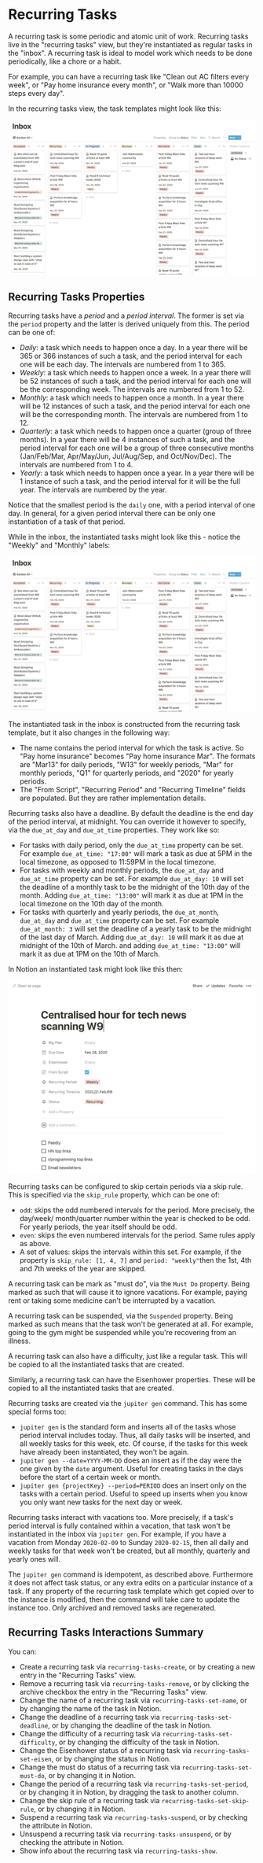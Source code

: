 # Recurring Tasks

A recurring task is some periodic and atomic unit of work. Recurring tasks live in the
"recurring tasks" view, but they're instantiated as regular tasks in the "inbox". A recurring
task is ideal to model work which needs to be done periodically, like a chore or a habit.

For example, you can have a recurring task like "Clean out AC filters every week", or
"Pay home insurance every month", or "Walk more than 10000 steps every day".

In the recurring tasks view, the task templates might look like this:

![Recurring tasks templates](../assets/concepts-inbox-recurring.png)

## Recurring Tasks Properties

Recurring tasks have a _period_ and a _period interval_. The former is set via the `period`
property and the latter is derived uniquely from this. The period can be one of:

* _Daily_: a task which needs to happen once a day. In a year there will be 365 or 366
  instances of such a task, and the period interval for each one will be each day. The
  intervals are numbered from 1 to 365.
* _Weekly_: a task which needs to happen once a week. In a year there will be 52
  instances of such a task, and the period interval for each one will be the corresponding
  week. The intervals are numbered from 1 to 52.
* _Monthly_: a task which needs to happen once a month. In a year there will be 12
  instances of such a task, and the period interval for each one will be the corresponding
  month. The intervals are numbered from 1 to 12.
* _Quarterly_: a task which needs to happen once a quarter (group of three months). In a
  year there will be 4 instances of such a task, and the period interval for each one will
  be a group of three consecutive months (Jan/Feb/Mar, Apr/May/Jun, Jul/Aug/Sep, and Oct/Nov/Dec).
  The intervals are numbered from 1 to 4.
* _Yearly_: a task which needs to happen once a year. In a year there will be 1 instance
  of such a task, and the period interval for it will be the full year. The intervals
  are numbered by the year.

Notice that the smallest period is the `daily` one, with a period interval of one day. In
general, for a given period interval there can be only one instantiation of a task of that
period.

While in the inbox, the instantiated tasks might look like this - notice the "Weekly" and
"Monthly" labels:

![Inbox with recurring tasks](../assets/concepts-inbox-recurring.png)

The instantiated task in the inbox is constructed from the recurring task template, but
it also changes in the following way:

* The name contains the period interval for which the task is active. So "Pay home
  insurance" becomes "Pay home insurance Mar". The formats are "Mar13" for daily periods,
  "W13" for weekly periods, "Mar" for monthly periods, "Q1" for quarterly periods,
  and "2020" for yearly periods.
* The "From Script", "Recurring Period" and "Recurring Timeline" fields are populated. But
  they are rather implementation details.

Recurring tasks also have a deadline. By default the deadline is the end day of the period
interval, at midnight. You can override it however to specify, via the `due_at_day` and
`due_at_time` properties. They work like so:

* For tasks with daily period, only the `due_at_time` property can be set. For example
  `due_at_time: "17:00"` will mark a task as due at 5PM in the local timezone, as opposed
  to 11:59PM in the local timezone.
* For tasks with weekly and monthly periods, the `due_at_day` and `due_at_time` property
  can be set. For example `due_at_day: 10` will set the deadline of a monthly task
  to be the midnight of the 10th day of the month. Adding `due_at_time: "13:00"` will
  mark it as due at 1PM in the local timezone on the 10th day of the month.
* For tasks with quarterly and yearly periods, the `due_at_month`, `due_at_day` and
  `due_at_time` property can be set. For example `due_at_month: 3` will set the deadline
  of a yearly task to be the midnight of the last day of March. Adding `due_at_day: 10`
  will mark it as due at midnight of the 10th of March. and adding `due_at_time: "13:00"`
  will mark it as due at 1PM on the 10th of March.

In Notion an instantiated task might look like this then:

![Instantiated recurring task image](../assets/concepts-instantiated-recurring-task.png)

Recurring tasks can be configured to skip certain periods via a skip rule. This is
specified via the `skip_rule` property, which can be one of:

* `odd`: skips the odd numbered intervals for the period. More precisely, the day/week/
  month/quarter number within the year is checked to be odd. For yearly periods, the year
  itself should be odd.
* `even`: skips the even numbered intervals for the period. Same rules apply as above.
* A set of values: skips the intervals within this set. For example, if the property is
  `skip_rule: [1, 4, 7]` and `period: "weekly"`then the 1st, 4th and 7th weeks of the year
  are skipped.

A recurring task can be mark as "must do", via the `Must Do` property. Being marked
as such that will cause it to ignore vacations. For example, paying rent or taking some medicine
can't be interrupted by a vacation.

A recurring task can be suspended, via the `Suspended` property. Being marked as such means
that the task won't be generated at all. For example, going to the gym might be suspended while
you're recovering from an illness.

A recurring task can also have a difficulty, just like a regular task. This will be copied
to all the instantiated tasks that are created.

Similarly, a recurring task can have the Eisenhower properties. These will be copied to
all the instantiated tasks that are created.

Recurring tasks are created via the `jupiter gen` command. This has some special
forms too:

* `jupiter gen` is the standard form and inserts all of the
  tasks whose period interval includes today. Thus, all daily tasks will be inserted, and
  all weekly tasks for this week, etc. Of course, if the tasks for this week have already
  been instantiated, they won't be again.
* `jupiter gen --date=YYYY-MM-DD` does an insert as if the day
  were the one given by the `date` argument. Useful for creating tasks in the days before
  the start of a certain week or month.
* `jupiter gen {projectKey} --period=PERIOD` does an insert only on the
  tasks with a certain period. Useful to speed up inserts when you know you only want
  new tasks for the next day or week.

Recurring tasks interact with vacations too. More precisely, if a task's period interval
is fully contained within a vacation, that task won't be instantiated in the inbox via
`jupiter gen`. For example, if you have a vacation from Monday `2020-02-09` to
Sunday `2020-02-15`, then all daily and weekly tasks for that week won't be created, but
all monthly, quarterly and yearly ones will.

The `jupiter gen` command is idempotent, as described above. Furthermore it does
not affect task status, or any extra edits on a particular instance of a task. If any property
of the recurring task template which get copied over to the instance is modified, then the command
will take care to update the instance too. Only archived and removed tasks are regenerated.

## Recurring Tasks Interactions Summary

You can:

* Create a recurring task via `recurring-tasks-create`, or by creating a new entry in the "Recurring Tasks" view.
* Remove a recurring task via `recurring-tasks-remove`, or by clicking the archive checkbox the entry in the "Recurring
 Tasks" view.
* Change the name of a recurring task via `recurring-tasks-set-name`, or by changing the name of the task in Notion.
* Change the deadline of a recurring task via `recurring-tasks-set-deadline`, or by changing the deadline of the task
  in Notion.
* Change the difficulty of a recurring task via `recurring-tasks-set-difficulty`, or by changing the difficulty of
  the task in Notion.
* Change the Eisenhower status of a recurring task via `recurring-tasks-set-eisen`, or by changing the status in Notion.
* Change the must do status of a recurring task via `recurring-tasks-set-must-do`, or by changing it in Notion.
* Change the period of a recurring task via `recurring-tasks-set-period`, or by changing it in Notion, by dragging the
  task to another column.
* Change the skip rule of a recurring task via `recurring-tasks-set-skip-rule`, or by changing it in Notion.
* Suspend a recurring task via `recurring-tasks-suspend`, or by checking the attribute in Notion.
* Unsuspend a recurring task via `recurring-tasks-unsuspend`, or by checking the attribute in Notion.
* Show info about the recurring task via `recurring-tasks-show`.
